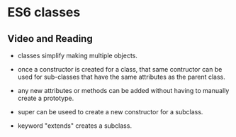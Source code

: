 # ES6 classes

## Video and Reading

* classes simplify making multiple objects.

* once a constructor is created for a class, that same contructor can be used for sub-classes that have the same attributes as the parent class.

* any new attributes or methods can be added without having to manually create a prototype.

* super can be useed to create a new constructor for a subclass.

* keyword "extends" creates a subclass.
